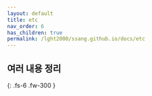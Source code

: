 ```yaml
---
layout: default
title: etc
nav_order: 6
has_children: true
permalink: /lght2000/ssang.github.io/docs/etc
---
```


## 여러 내용 정리

{: .fs-6 .fw-300 }

